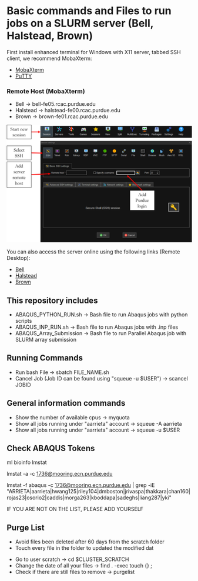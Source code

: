 # Basic commands and Files to run jobs on a SLURM server (Bell, Halstead, Brown)

First install enhanced terminal for Windows with X11 server, tabbed SSH client, we recommend MobaXterm:

+ [MobaXterm](https://mobaxterm.mobatek.net/download-home-edition.html)
+ [PuTTY](https://www.putty.org/)

### Remote Host (MobaXterm)

+ Bell     -> bell-fe05.rcac.purdue.edu
+ Halstead -> halstead-fe00.rcac.purdue.edu
+ Brown    -> brown-fe01.rcac.purdue.edu

![Domes](Figures/Remote_Host.PNG)


You can also access the server online using the following links (Remote Desktop):

+ [Bell](https://www.rcac.purdue.edu/compute/bell)
+ [Halstead](https://www.rcac.purdue.edu/compute/halstead)
+ [Brown](https://www.rcac.purdue.edu/compute/brown)

## This repository includes

+   ABAQUS_PYTHON_RUN.sh        ->  Bash file to run Abaqus jobs with python scripts
+   ABAQUS_INP_RUN.sh        	->  Bash file to run Abaqus jobs with .inp files
+   ABAQUS_Array_Submission     ->  Bash file to run Parallel Abaqus job with SLURM array submission

## Running Commands

 + Run bash File                                            -> sbatch FILE_NAME.sh
 + Cancel Job (Job ID can be found using "squeue -u $USER") -> scancel JOBID 

## General information commands

+ Show the number of available cpus                 ->  myquota
+ Show all jobs running under "aarrieta" account    ->  squeue -A aarrieta
+ Show all jobs running under "aarrieta" account    ->  squeue -u $USER

## Check ABAQUS Tokens

ml bioinfo lmstat

lmstat -a -c 1736@mooring.ecn.purdue.edu 

lmstat -f abaqus -c 1736@mooring.ecn.purdue.edu | grep -iE "ARRIETA|aarrieta|hwang125|riley104|dmboston|jrivaspa|thakkara|chan160|rojas23|osorio2|caddis|morga263|kboddapa|sadeghs|liang287|yki"

IF YOU ARE NOT ON THE LIST, PLEASE ADD YOURSELF

## Purge List
- Avoid files been deleted after 60 days from the scratch folder
- Touch every file in the folder to updated the modified dat

+ Go to user scratch                        ->  cd $CLUSTER_SCRATCH
+ Change the date of all your files         ->  find . -exec touch {} \;
+ Check if there are still files to remove  ->  purgelist
